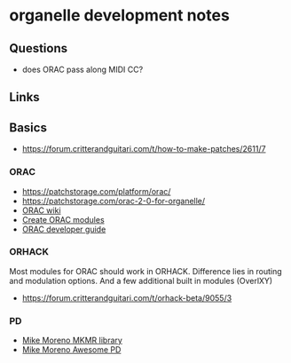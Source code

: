 # organelle development notes

## Questions

- does ORAC pass along MIDI CC?

## Links

## Basics

- https://forum.critterandguitari.com/t/how-to-make-patches/2611/7


### ORAC

- https://patchstorage.com/platform/orac/
- https://patchstorage.com/orac-2-0-for-organelle/
- [ORAC wiki](https://github.com/TheTechnobear/Orac/wiki)
- [Create ORAC modules](https://www.youtube.com/watch?v=ilHzy4mNu3w)
- [ORAC developer guide](https://forum.critterandguitari.com/t/orac-module-developers-guide/2744)


### ORHACK

Most modules for ORAC should work in ORHACK. Difference lies in routing and modulation options. And a few additional 
built in modules (OverlXY)

- https://forum.critterandguitari.com/t/orhack-beta/9055/3 


### PD

- [Mike Moreno MKMR library](https://github.com/MikeMorenoDSP/pd-mkmr)
- [Mike Moreno Awesome PD](https://github.com/MikeMorenoDSP/awesome-puredata)
